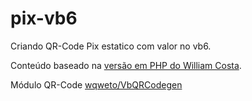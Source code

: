 # pix-vb6
Criando QR-Code Pix estatico com valor no vb6.

Conteúdo baseado na [versão em PHP do William Costa](https://github.com/william-costa/wdev-qrcode-pix-estatico-php).

Módulo QR-Code [wqweto/VbQRCodegen](https://github.com/wqweto/VbQRCodegen)
